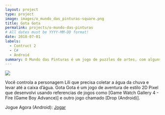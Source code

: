 ```yaml
---
layout: project
type: project
image: images/o_mundo_das_pinturas-square.png
title: Gota Gota
permalink: projects/o-mundo-das-pinturas
# All dates must be YYYY-MM-DD format!
date: 2018-07-01
labels:
  - Contruct 2
  - C#
  - Android
summary: O Mundo das Pinturas é um jogo de puzzles de artes, com alguns minigames, quebra-cabeça, caça objetos e arcade.
---
```


<img class="ui image" src="{{ site.baseurl }}/images/o_mundo_das_pinturas-header.png">

Você controla a personagem Lili que precisa coletar a água da chuva e levar até a caixa d’água. Gota Gota é um jogo de aventura de estilo 2D Pixel que desenvolvi usando referencias de jogos como [Game Watch Gallery 4 - Fire (Game Boy Advance)] e outro jogo chamado [Drop (Android)].

Jogue Agora (Android): <a href="https://play.google.com/store/apps/details?id=com.cakeroll.minigame"><i class="large github icon"></i>Jogar</a>
